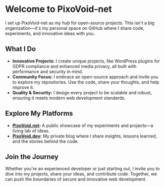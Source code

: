 # Welcome to PixoVoid-net

I set up PixoVoid-net as my hub for open-source projects. This isn't a big organization—it's my personal space on GitHub where I share code, experiments, and innovative ideas with you.

## What I Do

- **Innovative Projects:** I create unique projects, like WordPress plugins for GDPR compliance and enhanced media privacy, all built with performance and security in mind.
- **Community Focus:** I embrace an open-source approach and invite you to explore my repositories. Use the code, share your thoughts, and help improve it.
- **Quality & Security:** I design every project to be scalable and robust, ensuring it meets modern web development standards.

## Explore My Platforms

- **[PixoVoid.net](https://PixoVoid.net):** A public showcase of my experiments and projects—a living lab of ideas.
- **[PixoVoid.dev](https://PixoVoid.dev):** My private blog where I share insights, lessons learned, and the stories behind the code.

## Join the Journey

Whether you're an experienced developer or just starting out, I invite you to dive into my projects, share your ideas, and contribute code. Together, we can push the boundaries of secure and innovative web development.

